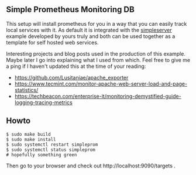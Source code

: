 ## Simple Prometheus Monitoring DB

This setup will install prometheus for you in a way that you can easily track
local services with it. As default it is integrated with the
[simpleserver](https://github.com/rhdojun/simpleserver) example developed by
yours truly and both can be used together as a template for self hosted web
services.

Interesting projects and blog posts used in the production of this example.
Maybe later I go into explaining what I used from which. Feel free to give
me a ping if I haven't updated this at the time of your reading:
 - https://github.com/Lusitaniae/apache_exporter
 - https://www.tecmint.com/monitor-apache-web-server-load-and-page-statistics/
 - https://techbeacon.com/enterprise-it/monitoring-demystified-guide-logging-tracing-metrics

## Howto

```
$ sudo make build
$ sudo make install
$ sudo systemctl restart simpleprom
$ sudo systemctl status simpleprom
# hopefully something green
```

Then go to your browser and check out http://localhost:9090/targets .
